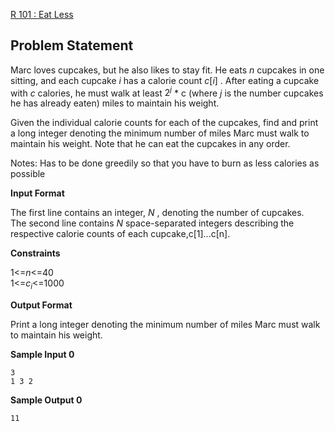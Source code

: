 [R 101 : Eat Less](https://www.hackerrank.com/contests/may-jun-2023-ccc-lbrce-coding-practice-open/challenges/eat-less)

**Problem Statement**
---
Marc loves cupcakes, but he also likes to stay fit. He eats $n$ cupcakes in one sitting, and each cupcake $i$ has a calorie count $c[i]$ . After eating a cupcake with $c$ calories, he must walk at least $2^j$ * c (where $j$ is the number cupcakes he has already eaten) miles to maintain his weight.

Given the individual calorie counts for each of the cupcakes, find and print a long integer denoting the minimum number of miles Marc must walk to maintain his weight. Note that he can eat the cupcakes in any order.

Notes: Has to be done greedily so that you have to burn as less calories as possible

**Input Format**

The first line contains an integer, $N$ , denoting the number of cupcakes.<br>
The second line contains $N$ space-separated integers describing the respective calorie counts of each cupcake,c[1]...c[n].

**Constraints**

1<=$n$<=40<br>
1<=$c_i$<=1000

**Output Format**

Print a long integer denoting the minimum number of miles Marc must walk to maintain his weight.

**Sample Input 0**

```
3
1 3 2
```

**Sample Output 0**

```
11
```